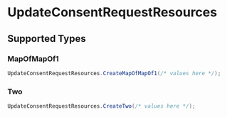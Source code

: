 # UpdateConsentRequestResources


## Supported Types

### MapOfMapOf1

```csharp
UpdateConsentRequestResources.CreateMapOfMapOf1(/* values here */);
```

### Two

```csharp
UpdateConsentRequestResources.CreateTwo(/* values here */);
```
